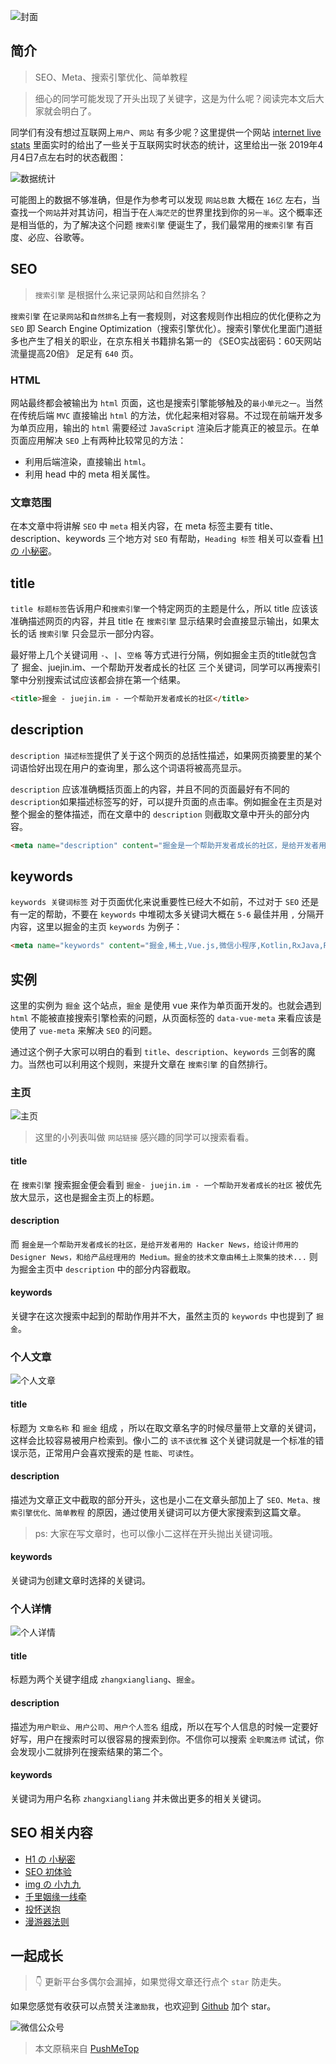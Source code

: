 <!-- # SEO初体验 -->

![封面](https://raw.githubusercontent.com/pushmetop/resource/master/30-seconds-for-everyday/seo-101/poster.png)

## 简介

> SEO、Meta、搜索引擎优化、简单教程

> 细心的同学可能发现了开头出现了关键字，这是为什么呢？阅读完本文后大家就会明白了。

同学们有没有想过互联网上`用户`、`网站` 有多少呢？这里提供一个网站 [internet live stats](http://www.internetlivestats.com/) 里面实时的给出了一些关于互联网实时状态的统计，这里给出一张 2019年4月4日7点左右时的状态截图：

![数据统计](https://raw.githubusercontent.com/pushmetop/resource/master/30-seconds-for-everyday/seo-101/stat.png)

可能图上的数据不够准确，但是作为参考可以发现 `网站总数` 大概在 `16亿` 左右，当查找一个`网站`并对其访问，相当于在`人海茫茫`的世界里找到你的`另一半`。这个概率还是相当低的，为了解决这个问题 `搜索引擎` 便诞生了，我们最常用的`搜索引擎` 有百度、必应、谷歌等。

## SEO

> `搜索引擎` 是根据什么来记录网站和自然排名？

`搜索引擎` 在`记录网站`和`自然排名`上有一套规则，对这套规则作出相应的优化便称之为 `SEO` 即 Search Engine Optimization（搜索引擎优化）。搜索引擎优化里面门道挺多也产生了相关的职业，在京东相关书籍排名第一的 《SEO实战密码：60天网站流量提高20倍》 足足有 `640` 页。

### HTML

网站最终都会被输出为 `html` 页面，这也是搜索引擎能够触及的`最小单元之一`。当然在传统后端 `MVC` 直接输出 `html` 的方法，优化起来相对容易。不过现在前端开发多为单页应用，输出的 `html` 需要经过 `JavaScript` 渲染后才能真正的被显示。在单页面应用解决 `SEO` 上有两种比较常见的方法：

* 利用后端渲染，直接输出 `html`。
* 利用 head 中的 meta 相关属性。

### 文章范围

在本文章中将讲解 `SEO` 中 `meta` 相关内容，在 meta 标签主要有 title、description、keywords 三个地方对 `SEO` 有帮助，`Heading 标签` 相关可以查看 [H1 の 小秘密](https://github.com/pushmetop/30-seconds-for-everyday/blob/master/posts/heading.md)。


## title

`title 标题标签`告诉用户和`搜索引擎`一个特定网页的主题是什么，所以 title 应该该准确描述网页的内容，并且 title 在 `搜索引擎` 显示结果时会直接显示输出，如果太长的话 `搜索引擎` 只会显示一部分内容。

最好带上几个关键词用 `-`、`|`、`空格` 等方式进行分隔，例如掘金主页的title就包含了 掘金、juejin.im、一个帮助开发者成长的社区 三个关键词，同学可以再搜索引擎中分别搜索试试应该都会排在第一个结果。

```html
<title>掘金 - juejin.im - 一个帮助开发者成长的社区</title>
```

## description

`description 描述标签`提供了关于这个网页的总括性描述，如果网页摘要里的某个词语恰好出现在用户的查询里，那么这个词语将被高亮显示。

`description` 应该准确概括页面上的内容，并且不同的页面最好有不同的 `description`如果描述标签写的好，可以提升页面的点击率。例如掘金在主页是对整个掘金的整体描述，而在文章中的 `description` 则截取文章中开头的部分内容。

```html
<meta name="description" content="掘金是一个帮助开发者成长的社区，是给开发者用的 Hacker News，给设计师用的 Designer News，和给产品经理用的 Medium。掘金的技术文章由稀土上聚集的技术大牛和极客共同编辑为你筛选出最优质的干货，其中包括：Android、iOS、前端、后端等方面的内容。用户每天都可以在这里找到技术世界的头条内容。与此同时，掘金内还有沸点、掘金翻译计划、线下活动、专栏文章等内容。即使你是 GitHub、StackOverflow、开源中国的用户，我们相信你也可以在这里有所收获。">
```

## keywords

`keywords 关键词标签` 对于页面优化来说重要性已经大不如前，不过对于 `SEO` 还是有一定的帮助，不要在 `keywords` 中堆砌太多关键词大概在 `5-6` 最佳并用 `,` 分隔开内容，这里以掘金的主页 `keywords` 为例子：

```html
<meta name="keywords" content="掘金,稀土,Vue.js,微信小程序,Kotlin,RxJava,React Native,Wireshark,敏捷开发,Bootstrap,OKHttp,正则表达式,WebGL,Webpack,Docker,MVVM">
```

## 实例

这里的实例为 `掘金` 这个站点，`掘金` 是使用 vue 来作为单页面开发的。也就会遇到 `html` 不能被直接搜索引擎检索的问题，从页面标签的 `data-vue-meta` 来看应该是使用了 `vue-meta` 来解决 `SEO` 的问题。

通过这个例子大家可以明白的看到 `title`、`description`、`keywords` 三剑客的魔力。当然也可以利用这个规则，来提升文章在 `搜索引擎` 的自然排行。

### 主页

![主页](https://raw.githubusercontent.com/pushmetop/resource/master/30-seconds-for-everyday/seo-101/index.png)

> 这里的小列表叫做 `网站链接` 感兴趣的同学可以搜索看看。

#### title

在 `搜索引擎` 搜索掘金便会看到 `掘金- juejin.im - 一个帮助开发者成长的社区` 被优先放大显示，这也是掘金主页上的标题。

#### description

而 `掘金是一个帮助开发者成长的社区，是给开发者用的 Hacker News，给设计师用的 Designer News，和给产品经理用的 Medium。掘金的技术文章由稀土上聚集的技术...` 则为掘金主页中 `description` 中的部分内容截取。

#### keywords

关键字在这次搜索中起到的帮助作用并不大，虽然主页的 `keywords` 中也提到了 `掘金`。

### 个人文章

![个人文章](https://raw.githubusercontent.com/pushmetop/resource/master/30-seconds-for-everyday/seo-101/article.png)

#### title

标题为 `文章名称` 和 `掘金` 组成 ，所以在取文章名字的时候尽量带上文章的关键词，这样会比较容易被用户检索到。像小二的 `该不该优雅` 这个关键词就是一个标准的错误示范，正常用户会喜欢搜索的是 `性能`、`可读性`。

#### description

描述为文章正文中截取的部分开头，这也是小二在文章头部加上了 `SEO、Meta、搜索引擎优化、简单教程` 的原因，通过使用关键词可以方便大家搜索到这篇文章。

> ps: 大家在写文章时，也可以像小二这样在开头抛出关键词哦。

#### keywords

关键词为创建文章时选择的关键词。

### 个人详情

![个人详情](https://raw.githubusercontent.com/pushmetop/resource/master/30-seconds-for-everyday/seo-101/info.png)

#### title

标题为两个关键字组成 `zhangxiangliang`、`掘金`。

#### description

描述为`用户职业`、`用户公司`、`用户个人签名` 组成，所以在写个人信息的时候一定要好好写，用户在搜索时可以很容易的搜索到你。不信你可以搜索 `全职魔法师` 试试，你会发现小二就排列在搜索结果的第二个。

#### keywords

关键词为用户名称 `zhangxiangliang` 并未做出更多的相关关键词。

## SEO 相关内容

* [H1 の 小秘密](https://github.com/pushmetop/30-seconds-for-everyday/blob/master/posts/heading.md)
* [SEO 初体验](https://github.com/pushmetop/30-seconds-for-everyday/blob/master/posts/seo-101.md)
* [img の 小九九](https://github.com/pushmetop/30-seconds-for-everyday/blob/master/posts/img-tag.md)
* [千里姻缘一线牵](https://github.com/pushmetop/30-seconds-for-everyday/blob/master/posts/hyperlink.md)
* [投怀送抱](https://github.com/pushmetop/30-seconds-for-everyday/blob/master/posts/sitemap.md)
* [漫游器法则](https://github.com/pushmetop/30-seconds-for-everyday/blob/master/posts/robot-txt.md)

## 一起成长

> 👇 更新平台多偶尔会漏掉，如果觉得文章还行点个 `star` 防走失。

如果您感觉有收获可以点赞关注`激励我`，也欢迎到 [Github](https://github.com/pushmetop/30-seconds-for-everyday) 加个 star。

![微信公众号](https://raw.githubusercontent.com/pushmetop/resource/master/donate/pushmetop.png)

> 本文原稿来自 [PushMeTop](https://github.com/pushmetop)